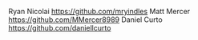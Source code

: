 Ryan Nicolai  https://github.com/mryindles
Matt Mercer   https://github.com/MMercer8989
Daniel Curto  https://github.com/daniellcurto
